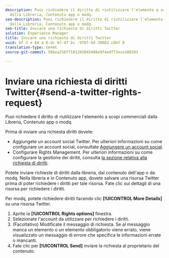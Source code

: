 ```yaml
---
description: Puoi richiedere il diritto di riutilizzare l'elemento a scopi commerciali
  dalla Libreria, Contenuto app o modq.
seo-description: Puoi richiedere il diritto di riutilizzare l'elemento a scopi commerciali
  dalla Libreria, Contenuto app o modq.
seo-title: Inviare una richiesta di diritti Twitter
solution: Experience Manager
title: Inviare una richiesta di diritti Twitter
uuid: bf 3 e 84 a 6-dc 67-47 bc -9707-bd 30882 cbbf 0
translation-type: tm+mt
source-git-commit: 566ea2587f101202045488e9f4edf73ece100293

---
```



# Inviare una richiesta di diritti Twitter{#send-a-twitter-rights-request}

Puoi richiedere il diritto di riutilizzare l'elemento a scopi commerciali dalla Libreria, Contenuto app o modq.

Prima di inviare una richiesta diritti dovete:

* Aggiungete un account social Twitter. Per ulteriori informazioni su come configurare un account social, consultate [Aggiungere un account social](../c-users-creating-accounts-with-studio-access/t-configure-social-accout-instagram/t-configure-social-accout-instagram.md#t_configure_social_accout_instagram).
* Configurare Rights Management. Per ulteriori informazioni su come configurare la gestione dei diritti, consulta [la sezione relativa alla richiesta di diritti](../c-how-requesting-rights-works/c-how-requesting-rights-works.md#c_how_requesting_rights_works).

Potete inviare richieste di diritti dalla libreria, dal contenuto dell'app o da modq. Nella libreria e in Contenuto app, dovete salvare una risorsa Twitter prima di poter richiedere i diritti per tale risorsa. Fate clic sui dettagli di una risorsa per richiedere i diritti.

Per modq, potete richiedere diritti facendo clic **[!UICONTROL More Details]** su una risorsa Twitter.

1. Aprite la **[!UICONTROL Rights options]** finestra.
1. Selezionate l'account da utilizzare per richiedere i diritti.
1. (Facoltativo) Modificate il messaggio di richiesta. Se al messaggio manca un elemento o un elemento obbligatorio viene errato, viene visualizzato un messaggio di errore che specifica le informazioni errate o mancanti.
1. Fate clic per **[!UICONTROL Send]** inviare la richiesta al proprietario del contenuto.
